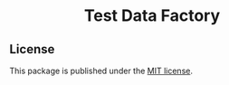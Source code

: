 <h1 align="center">Test Data Factory</h1>

## License

This package is published under the [MIT license](./LICENSE).
